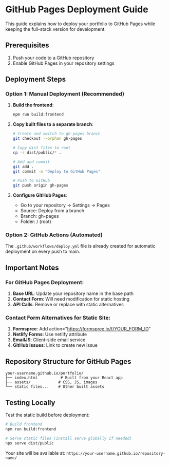 # GitHub Pages Deployment Guide

This guide explains how to deploy your portfolio to GitHub Pages while keeping the full-stack version for development.

## Prerequisites

1. Push your code to a GitHub repository
2. Enable GitHub Pages in your repository settings

## Deployment Steps

### Option 1: Manual Deployment (Recommended)

1. **Build the frontend**:
   ```bash
   npm run build:frontend
   ```

2. **Copy built files to a separate branch**:
   ```bash
   # Create and switch to gh-pages branch
   git checkout --orphan gh-pages
   
   # Copy dist files to root
   cp -r dist/public/* .
   
   # Add and commit
   git add .
   git commit -m "Deploy to GitHub Pages"
   
   # Push to GitHub
   git push origin gh-pages
   ```

3. **Configure GitHub Pages**:
   - Go to your repository → Settings → Pages
   - Source: Deploy from a branch
   - Branch: gh-pages
   - Folder: / (root)

### Option 2: GitHub Actions (Automated)

The `.github/workflows/deploy.yml` file is already created for automatic deployment on every push to main.

## Important Notes

### For GitHub Pages Deployment:

1. **Base URL**: Update your repository name in the base path
2. **Contact Form**: Will need modification for static hosting
3. **API Calls**: Remove or replace with static alternatives

### Contact Form Alternatives for Static Site:

1. **Formspree**: Add action="https://formspree.io/f/YOUR_FORM_ID"
2. **Netlify Forms**: Use netlify attribute
3. **EmailJS**: Client-side email service
4. **GitHub Issues**: Link to create new issue

## Repository Structure for GitHub Pages

```
your-username.github.io/portfolio/
├── index.html          # Built from your React app
├── assets/            # CSS, JS, images
└── static files...    # Other built assets
```

## Testing Locally

Test the static build before deployment:
```bash
# Build frontend
npm run build:frontend

# Serve static files (install serve globally if needed)
npx serve dist/public
```

Your site will be available at: `https://your-username.github.io/repository-name/`